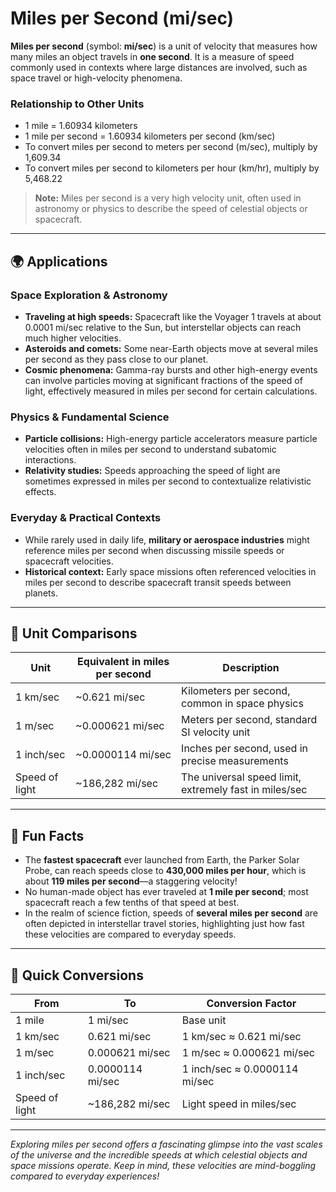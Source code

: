 # Miles per Second (mi/sec)

**Miles per second** (symbol: **mi/sec**) is a unit of velocity that measures how many miles an object travels in **one second**. It is a measure of speed commonly used in contexts where large distances are involved, such as space travel or high-velocity phenomena.

### Relationship to Other Units
- 1 mile = 1.60934 kilometers
- 1 mile per second = 1.60934 kilometers per second (km/sec)
- To convert miles per second to meters per second (m/sec), multiply by 1,609.34
- To convert miles per second to kilometers per hour (km/hr), multiply by 5,468.22

> **Note:** Miles per second is a very high velocity unit, often used in astronomy or physics to describe the speed of celestial objects or spacecraft.

---

## 🌍 Applications

### Space Exploration & Astronomy
- **Traveling at high speeds:** Spacecraft like the Voyager 1 travels at about 0.0001 mi/sec relative to the Sun, but interstellar objects can reach much higher velocities.
- **Asteroids and comets:** Some near-Earth objects move at several miles per second as they pass close to our planet.
- **Cosmic phenomena:** Gamma-ray bursts and other high-energy events can involve particles moving at significant fractions of the speed of light, effectively measured in miles per second for certain calculations.

### Physics & Fundamental Science
- **Particle collisions:** High-energy particle accelerators measure particle velocities often in miles per second to understand subatomic interactions.
- **Relativity studies:** Speeds approaching the speed of light are sometimes expressed in miles per second to contextualize relativistic effects.

### Everyday & Practical Contexts
- While rarely used in daily life, **military or aerospace industries** might reference miles per second when discussing missile speeds or spacecraft velocities.
- **Historical context:** Early space missions often referenced velocities in miles per second to describe spacecraft transit speeds between planets.

---

## 📏 Unit Comparisons

| Unit                         | Equivalent in miles per second | Description                                              |
|------------------------------|----------------------------------|----------------------------------------------------------|
| 1 km/sec                     | ~0.621 mi/sec                   | Kilometers per second, common in space physics          |
| 1 m/sec                      | ~0.000621 mi/sec                | Meters per second, standard SI velocity unit            |
| 1 inch/sec                   | ~0.0000114 mi/sec               | Inches per second, used in precise measurements         |
| Speed of light               | ~186,282 mi/sec                  | The universal speed limit, extremely fast in miles/sec |

---

## 🌟 Fun Facts
- The **fastest spacecraft** ever launched from Earth, the Parker Solar Probe, can reach speeds close to **430,000 miles per hour**, which is about **119 miles per second**—a staggering velocity!
- No human-made object has ever traveled at **1 mile per second**; most spacecraft reach a few tenths of that speed at best.
- In the realm of science fiction, speeds of **several miles per second** are often depicted in interstellar travel stories, highlighting just how fast these velocities are compared to everyday speeds.

---

## 🔄 Quick Conversions

| From | To | Conversion Factor                         |
|-------|----|--------------------------------------------|
| 1 mile | 1 mi/sec | Base unit                     |
| 1 km/sec | 0.621 mi/sec | 1 km/sec ≈ 0.621 mi/sec  |
| 1 m/sec | 0.000621 mi/sec | 1 m/sec ≈ 0.000621 mi/sec |
| 1 inch/sec | 0.0000114 mi/sec | 1 inch/sec ≈ 0.0000114 mi/sec |
| Speed of light | ~186,282 mi/sec | Light speed in miles/sec |

---

*Exploring miles per second offers a fascinating glimpse into the vast scales of the universe and the incredible speeds at which celestial objects and space missions operate. Keep in mind, these velocities are mind-boggling compared to everyday experiences!*